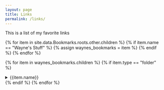 ```yaml
---
layout: page
title: Links
permalink: /links/
---
```


This is a list of my favorite links

<!--- "Find the right folder in the bookmarks file" -->
{% for item in site.data.Bookmarks.roots.other.children %}
	{% if item.name == "Wayne's Stuff" %}
		{% assign waynes_bookmarks = item %}
	{% endif %}
{% endfor %}

<p>
{% for item in waynes_bookmarks.children %}
	{% if item.type == "folder" %}
		<details>
			<summary> {{item.name}} </summary>
			<ul>
			{% include /link_tree.html bookmark_folder = item %}
			</ul>
		</details>
	{% endif %}
{% endfor %}
</p>
